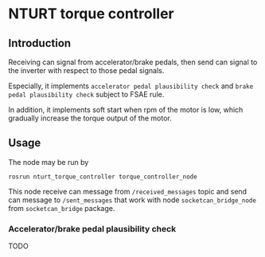 # NTURT torque controller

## Introduction

Receiving can signal from accelerator/brake pedals, then send can signal to the inverter with respect to those pedal signals. 

Especially, it implements `accelerator pedal plausibility check` and `brake pedal plausibility check` subject to FSAE rule.

In addition, it implements soft start when rpm of the motor is low, which gradually increase the torque output of the motor.

## Usage

The node may be run by

```bash=
rosrun nturt_torque_controller torque_controller_node
```

This node receive can message from `/received_messages` topic and send can message to `/sent_messages` that work with node `socketcan_bridge_node` from `socketcan_bridge` package.

### Accelerator/brake pedal plausibility check

TODO